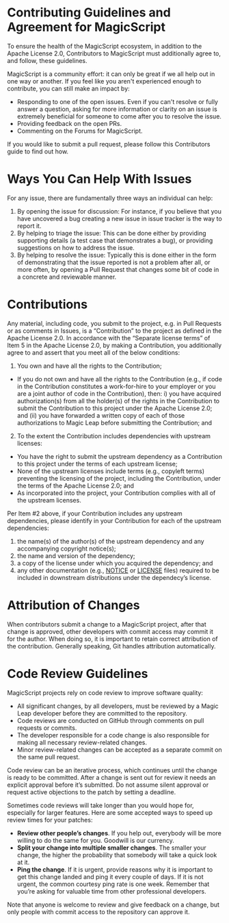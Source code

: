 # Contributing Guidelines and Agreement for MagicScript
To ensure the health of the MagicScript ecosystem, in addition to the Apache License 2.0, Contributors to MagicScript must additionally agree to, and follow, these guidelines.

MagicScript is a community effort: it can only be great if we all help out in one way or another. If you feel like you aren't experienced enough to contribute, you can still make an impact by:

* Responding to one of the open issues. Even if you can't resolve or fully answer a question, asking for more information or clarity on an issue is extremely beneficial for someone to come after you to resolve the issue.
* Providing feedback on the open PRs.
* Commenting on the Forums for MagicScript.

If you would like to submit a pull request, please follow this Contributors guide to find out how.

# Ways You Can Help With Issues
For any issue, there are fundamentally three ways an individual can help:

1. By opening the issue for discussion: For instance, if you believe that you have uncovered a bug creating a new issue in issue tracker is the way to report it.
2. By helping to triage the issue: This can be done either by providing supporting details (a test case that demonstrates a bug), or providing suggestions on how to address the issue.
3. By helping to resolve the issue: Typically this is done either in the form of demonstrating that the issue reported is not a problem after all, or more often, by opening a Pull Request that changes some bit of code in a concrete and reviewable manner.

# Contributions
Any material, including code,  you submit to the project, e.g. in Pull Requests or as comments in Issues, is a “Contribution” to the project as defined in the Apache License 2.0.  In accordance with the “Separate license terms” of Item 5 in the Apache License 2.0, by making a Contribution, you additionally agree to and assert that you meet all of the below conditions:

1. You own and have all the rights to the Contribution;
- If you do not own and have all the rights to the Contribution (e.g., if code in the Contribution constitutes a work-for-hire to your employer or you are a joint author of code in the Contribution), then:  i) you have acquired authorization(s) from all the holder(s) of the rights in the Contribution to submit the Contribution to this project under the Apache License 2.0;  and (ii) you have forwarded a written copy of each of those authorizations to Magic Leap before submitting the Contribution; and
2. To the extent the Contribution includes dependencies with upstream licenses:
- You have the right to submit the upstream dependency as a Contribution to this project under the terms of each upstream license; 
- None of the upstream licenses include terms (e.g., copyleft terms) preventing the licensing of the project, including the Contribution, under the terms of the Apache License 2.0; and
- As incorporated into the project, your Contribution complies with all of the upstream licenses.

Per Item #2 above, if your Contribution includes any upstream dependencies, please identify in your Contribution for each of the upstream dependencies:

1. the name(s) of the author(s) of the upstream dependency and any accompanying copyright notice(s);
2. the name and version of the dependency;
3. a copy of the license under which you acquired the dependency; and
4. any other documentation (e.g., [NOTICE](NOTICE) or [LICENSE](LICENSE) files) required to be included in downstream distributions under the dependecy’s license.

# Attribution of Changes
When contributors submit a change to a MagicScript project, after that change is approved, other developers with commit access may commit it for the author. When doing so, it is important to retain correct attribution of the contribution. Generally speaking, Git handles attribution automatically.


# Code Review Guidelines
MagicScript projects rely on code review to improve software quality:

* All significant changes, by all developers, must be reviewed by a Magic Leap developer before they are committed to the repository.
* Code reviews are conducted on GitHub through comments on pull requests or commits.
* The developer responsible for a code change is also responsible for making all necessary review-related changes.
* Minor review-related changes can be accepted as a separate commit on the same pull request.

Code review can be an iterative process, which continues until the change is ready to be committed. After a change is sent out for review it needs an explicit approval before it’s submitted. Do not assume silent approval or request active objections to the patch by setting a deadline.

Sometimes code reviews will take longer than you would hope for, especially for larger features. Here are some accepted ways to speed up review times for your patches:

* **Review other people’s changes**. If you help out, everybody will be more willing to do the same for you. Goodwill is our currency.
* **Split your change into multiple smaller changes**. The smaller your change, the higher the probability that somebody will take a quick look at it.
* **Ping the change**. If it is urgent, provide reasons why it is important to get this change landed and ping it every couple of days. If it is not urgent, the common courtesy ping rate is one week. Remember that you’re asking for valuable time from other professional developers.

Note that anyone is welcome to review and give feedback on a change, but only people with commit access to the repository can approve it.

